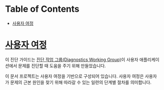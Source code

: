 # Table of Contents

- [사용자 여정](#사용자-여정)

# [사용자 여정](https://nodejs.org/en/learn/modules/publishing-a-package#user-journey)

이 진단 가이드는 [진단 작업 그룹(Diagnostics Working Group)](https://github.com/nodejs/diagnostics)이 사용자 애플리케이션에서 문제를 진단할 때 도움을 주기 위해 만들었습니다.

이 문서 프로젝트는 사용자 여정을 기반으로 구성되어 있습니다. 사용자 여정은 사용자가 문제의 근본 원인을 찾기 위해 따라갈 수 있는 일련의 단계별 절차를 의미합니다.


